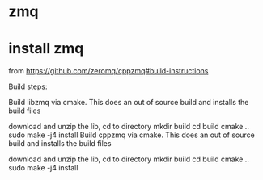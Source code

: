 # zmq

# install zmq
from https://github.com/zeromq/cppzmq#build-instructions

Build steps:

Build libzmq via cmake. This does an out of source build and installs the build files

download and unzip the lib, cd to directory
mkdir build
cd build
cmake ..
sudo make -j4 install
Build cppzmq via cmake. This does an out of source build and installs the build files

download and unzip the lib, cd to directory
mkdir build
cd build
cmake ..
sudo make -j4 install
